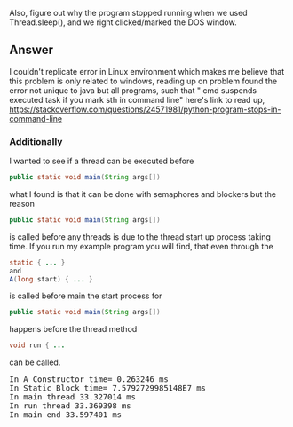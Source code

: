 Also, figure out why the program stopped running when we used 
Thread.sleep(), and we right clicked/marked the DOS window. 


## Answer 
I couldn't replicate error in Linux environment which makes me believe that this problem is only related to windows, reading up on problem found the error not unique to java but all programs, such that " cmd suspends executed task if you mark sth in command line" here's link to read up,
https://stackoverflow.com/questions/24571981/python-program-stops-in-command-line

### Additionally 
I wanted to see if a thread can be executed before 
```java 
public static void main(String args[]) 
```
what I found is that it can be done with semaphores and blockers but the reason 
```java 
public static void main(String args[]) 
``` 
is called before any threads is due to the thread start up process taking time. 
If you run my example program you will find, that even through the 
```java 
static { ... }
and 
A(long start) { ... }
``` 
is called before main the start process for
```java 
public static void main(String args[]) 
``` 
happens before the thread method 
```java 
void run { ... 
``` 
can be called. 
<pre>
In A Constructor time= 0.263246 ms
In Static Block time= 7.5792729985148E7 ms
In main thread 33.327014 ms
In run thread 33.369398 ms
In main end 33.597401 ms
</pre>
